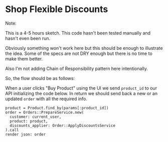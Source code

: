 # Shop Flexible Discounts

Note:

This is a 4-5 hours sketch.
This code hasn't been tested manually and hasn't even been run.

Obviously something won't work here but this should be enough
to illustrate the idea. Some of the specs are not DRY enough
but there is no time to make them better.

Also I'm not adding Chain of Responsibility pattern here intentionally.

So, the flow should be as follows:

When a user clicks "Buy Product" using the UI we send `product_id` to our API
initializing the code below. In return we should send back a new or an
updated `order` with all the required info.

```
product = Product.find_by(params[:product_id])
order = Orders::PrepareService.new(
  customer: current_user,
  product: product,
  discounts_applier: Order::ApplyDiscountsService
).call
render json: order
```
